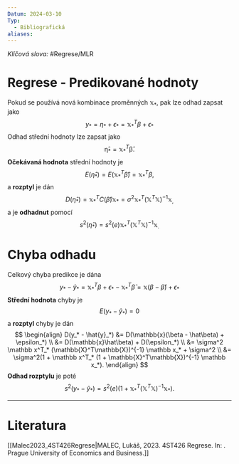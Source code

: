 ```yaml
---
Datum: 2024-03-10
Typ:
  - Bibliografická
aliases:
---
```

*Klíčová slova:* #Regrese/MLR 
# Regrese - Predikované hodnoty
Pokud se používá nová kombinace proměnných $\mathbb{x}_*$, pak lze odhad zapsat jako
$$
y_* = \eta_* + \epsilon_* = \mathbb{x}_*^T\beta + \epsilon_*
$$
Odhad střední hodnoty lze zapsat jako
$$
\mathbb{\hat\eta}_*= \mathbb{x}_*^T\mathbb{\hat\beta}.
$$
**Očekávaná hodnota** střední hodnoty je
$$
E(\hat\eta_*) = E(\mathbb{x}_*^T\hat\beta) = \mathbb{x}_*^T\beta,
$$
a **rozptyl** je dán
$$
D(\hat\eta_*) = \mathbb x^T_* C(\hat\beta) \mathbb x_*
= \sigma^2 \mathbb x^T_* (\mathbb{X}^T\mathbb{X})^{-1} \mathbb x_,
$$
a je **odhadnut** pomocí
$$
s^2(\hat\eta_*) =  s^2(e) \mathbb x^T_* (\mathbb{X}^T\mathbb{X})^{-1} \mathbb x_.
$$
# Chyba odhadu
Celkový chyba predikce je dána
$$
y_* - \hat{y}_* = \mathbb{x}_*^T\beta + \epsilon_* - \mathbb{x}_*^T\hat\beta =
\mathbb{x}(\beta - \hat\beta) + \epsilon_*
$$
**Střední hodnota** chyby je
$$
E(y_* - \hat{y}_*) = 0
$$
a **rozptyl** chyby je dán
$$
\begin{align}
D(y_* - \hat{y}_*) &= D(\mathbb{x}(\beta - \hat\beta) + \epsilon_*) \\
&= D(\mathbb{x}\hat\beta) + D(\epsilon_*) \\
&= \sigma^2 \mathbb x^T_* (\mathbb{X}^T\mathbb{X})^{-1} \mathbb x_* + \sigma^2 \\
&= \sigma^2(1 + \mathbb x^T_* (1 + \mathbb{X}^T\mathbb{X})^{-1} \mathbb x_*).
\end{align}
$$
**Odhad rozptylu** je poté
$$
s^2(y_* - \hat{y}_*) = s^2(e) (1 + \mathbb x^T_* (\mathbb{X}^T\mathbb{X})^{-1} \mathbb x_*).
$$
- - -
# Literatura
[[Malec2023_4ST426Regrese|MALEC, Lukáš, 2023. 4ST426 Regrese. In: . Prague University of Economics and Business.]]